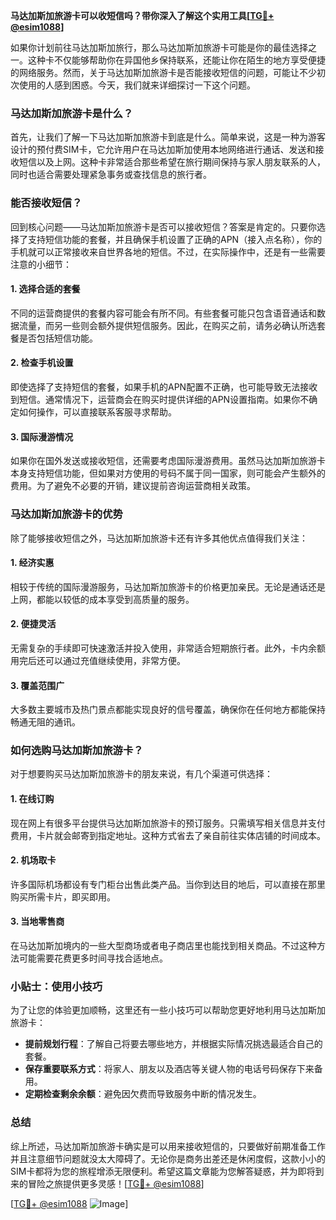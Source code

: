 **马达加斯加旅游卡可以收短信吗？带你深入了解这个实用工具[[TG💪+ @esim1088](https://t.me/s/esim1088)]**

如果你计划前往马达加斯加旅行，那么马达加斯加旅游卡可能是你的最佳选择之一。这种卡不仅能够帮助你在异国他乡保持联系，还能让你在陌生的地方享受便捷的网络服务。然而，关于马达加斯加旅游卡是否能接收短信的问题，可能让不少初次使用的人感到困惑。今天，我们就来详细探讨一下这个问题。

### 马达加斯加旅游卡是什么？

首先，让我们了解一下马达加斯加旅游卡到底是什么。简单来说，这是一种为游客设计的预付费SIM卡，它允许用户在马达加斯加使用本地网络进行通话、发送和接收短信以及上网。这种卡非常适合那些希望在旅行期间保持与家人朋友联系的人，同时也适合需要处理紧急事务或查找信息的旅行者。

### 能否接收短信？

回到核心问题——马达加斯加旅游卡是否可以接收短信？答案是肯定的。只要你选择了支持短信功能的套餐，并且确保手机设置了正确的APN（接入点名称），你的手机就可以正常接收来自世界各地的短信。不过，在实际操作中，还是有一些需要注意的小细节：

#### 1. **选择合适的套餐**
   不同的运营商提供的套餐内容可能会有所不同。有些套餐可能只包含语音通话和数据流量，而另一些则会额外提供短信服务。因此，在购买之前，请务必确认所选套餐是否包括短信功能。

#### 2. **检查手机设置**
   即使选择了支持短信的套餐，如果手机的APN配置不正确，也可能导致无法接收到短信。通常情况下，运营商会在购买时提供详细的APN设置指南。如果你不确定如何操作，可以直接联系客服寻求帮助。

#### 3. **国际漫游情况**
   如果你在国外发送或接收短信，还需要考虑国际漫游费用。虽然马达加斯加旅游卡本身支持短信功能，但如果对方使用的号码不属于同一国家，则可能会产生额外的费用。为了避免不必要的开销，建议提前咨询运营商相关政策。

### 马达加斯加旅游卡的优势

除了能够接收短信之外，马达加斯加旅游卡还有许多其他优点值得我们关注：

#### 1. **经济实惠**
   相较于传统的国际漫游服务，马达加斯加旅游卡的价格更加亲民。无论是通话还是上网，都能以较低的成本享受到高质量的服务。

#### 2. **便捷灵活**
   无需复杂的手续即可快速激活并投入使用，非常适合短期旅行者。此外，卡内余额用完后还可以通过充值继续使用，非常方便。

#### 3. **覆盖范围广**
   大多数主要城市及热门景点都能实现良好的信号覆盖，确保你在任何地方都能保持畅通无阻的通讯。

### 如何选购马达加斯加旅游卡？

对于想要购买马达加斯加旅游卡的朋友来说，有几个渠道可供选择：

#### 1. **在线订购**
   现在网上有很多平台提供马达加斯加旅游卡的预订服务。只需填写相关信息并支付费用，卡片就会邮寄到指定地址。这种方式省去了亲自前往实体店铺的时间成本。

#### 2. **机场取卡**
   许多国际机场都设有专门柜台出售此类产品。当你到达目的地后，可以直接在那里购买所需卡片，即买即用。

#### 3. **当地零售商**
   在马达加斯加境内的一些大型商场或者电子商店里也能找到相关商品。不过这种方法可能需要花费更多时间寻找合适地点。

### 小贴士：使用小技巧

为了让您的体验更加顺畅，这里还有一些小技巧可以帮助您更好地利用马达加斯加旅游卡：

- **提前规划行程**：了解自己将要去哪些地方，并根据实际情况挑选最适合自己的套餐。
- **保存重要联系方式**：将家人、朋友以及酒店等关键人物的电话号码保存下来备用。
- **定期检查剩余余额**：避免因欠费而导致服务中断的情况发生。

### 总结

综上所述，马达加斯加旅游卡确实是可以用来接收短信的，只要做好前期准备工作并且注意细节问题就没太大障碍了。无论你是商务出差还是休闲度假，这款小小的SIM卡都将为您的旅程增添无限便利。希望这篇文章能为您解答疑惑，并为即将到来的冒险之旅提供更多灵感！[[TG💪+ @esim1088](https://t.me/s/esim1088)]

[[TG💪+ @esim1088](https://t.me/s/esim1088) ![Image](https://i.postimg.cc/4NQfJmqS/Snipaste-2025-05-13-00-14-12.png)]